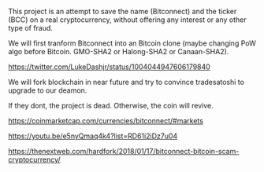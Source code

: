 This project is an attempt to save the name (Bitconnect) and the ticker (BCC) on a real cryptocurrency, without offering any interest or any other type of fraud. 

We will first tranform Bitconnect into an Bitcoin clone (maybe changing PoW algo before Bitcoin. GMO-SHA2 or Halong-SHA2 or Canaan-SHA2).

https://twitter.com/LukeDashjr/status/1004044947606179840

We will fork blockchain in near future and try to convince tradesatoshi to upgrade to our deamon.

If they dont, the project is dead. Otherwise, the coin will revive.

https://coinmarketcap.com/currencies/bitconnect/#markets

https://youtu.be/e5nyQmaq4k4?list=RD61i2iDz7u04

https://thenextweb.com/hardfork/2018/01/17/bitconnect-bitcoin-scam-cryptocurrency/
